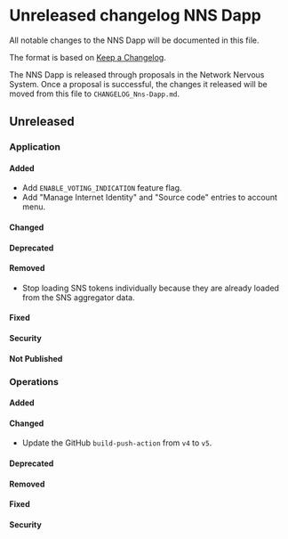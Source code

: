 
# Unreleased changelog NNS Dapp

All notable changes to the NNS Dapp will be documented in this file.

The format is based on [Keep a Changelog](https://keepachangelog.com/en/1.0.0/).

The NNS Dapp is released through proposals in the Network Nervous System. Once a
proposal is successful, the changes it released will be moved from this file to
`CHANGELOG_Nns-Dapp.md`.

## Unreleased

### Application

#### Added

* Add `ENABLE_VOTING_INDICATION` feature flag.
* Add "Manage Internet Identity" and "Source code" entries to account menu.

#### Changed

#### Deprecated

#### Removed

* Stop loading SNS tokens individually because they are already loaded from the SNS aggregator data.

#### Fixed

#### Security

#### Not Published

### Operations

#### Added

#### Changed

* Update the GitHub `build-push-action` from `v4` to `v5`.

#### Deprecated

#### Removed

#### Fixed

#### Security
